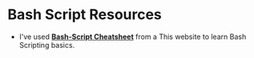 # Bash Script Resources

- I've used <a href="https://devhints.io/bash">**Bash-Script Cheatsheet**</a> from a This website to learn Bash Scripting basics.